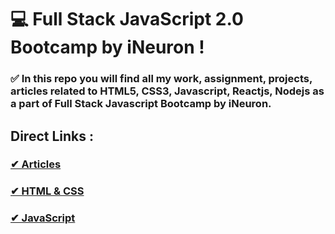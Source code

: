 # 💻 Full Stack JavaScript 2.0 Bootcamp by iNeuron !


### ✅ In this repo you will find all my work, assignment, projects, articles related to HTML5, CSS3, Javascript, Reactjs, Nodejs as a part of Full Stack Javascript Bootcamp by iNeuron.

## Direct Links :
### **[✔ Articles](https://github.com/RushikeshGandhmal/FSJS-2.0/tree/master/Articles)**

### **[✔ HTML & CSS](https://github.com/RushikeshGandhmal/FSJS-2.0/tree/master/HTML%20%26%20CSS)**

### **[✔ JavaScript]()**
